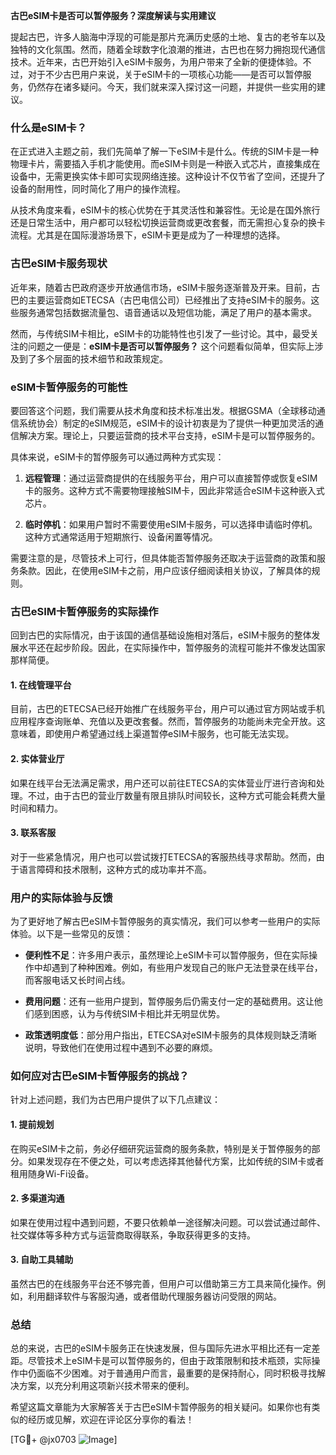 **古巴eSIM卡是否可以暂停服务？深度解读与实用建议**

提起古巴，许多人脑海中浮现的可能是那片充满历史感的土地、复古的老爷车以及独特的文化氛围。然而，随着全球数字化浪潮的推进，古巴也在努力拥抱现代通信技术。近年来，古巴开始引入eSIM卡服务，为用户带来了全新的便捷体验。不过，对于不少古巴用户来说，关于eSIM卡的一项核心功能——是否可以暂停服务，仍然存在诸多疑问。今天，我们就来深入探讨这一问题，并提供一些实用的建议。

### 什么是eSIM卡？

在正式进入主题之前，我们先简单了解一下eSIM卡是什么。传统的SIM卡是一种物理卡片，需要插入手机才能使用。而eSIM卡则是一种嵌入式芯片，直接集成在设备中，无需更换实体卡即可实现网络连接。这种设计不仅节省了空间，还提升了设备的耐用性，同时简化了用户的操作流程。

从技术角度来看，eSIM卡的核心优势在于其灵活性和兼容性。无论是在国外旅行还是日常生活中，用户都可以轻松切换运营商或更改套餐，而无需担心复杂的换卡流程。尤其是在国际漫游场景下，eSIM卡更是成为了一种理想的选择。

### 古巴eSIM卡服务现状

近年来，随着古巴政府逐步开放通信市场，eSIM卡服务逐渐普及开来。目前，古巴的主要运营商如ETECSA（古巴电信公司）已经推出了支持eSIM卡的服务。这些服务通常包括数据流量包、语音通话以及短信功能，满足了用户的基本需求。

然而，与传统SIM卡相比，eSIM卡的功能特性也引发了一些讨论。其中，最受关注的问题之一便是：**eSIM卡是否可以暂停服务？** 这个问题看似简单，但实际上涉及到了多个层面的技术细节和政策规定。

### eSIM卡暂停服务的可能性

要回答这个问题，我们需要从技术角度和技术标准出发。根据GSMA（全球移动通信系统协会）制定的eSIM规范，eSIM卡的设计初衷是为了提供一种更加灵活的通信解决方案。理论上，只要运营商的技术平台支持，eSIM卡是可以暂停服务的。

具体来说，eSIM卡的暂停服务可以通过两种方式实现：

1. **远程管理**：通过运营商提供的在线服务平台，用户可以直接暂停或恢复eSIM卡的服务。这种方式不需要物理接触SIM卡，因此非常适合eSIM卡这种嵌入式芯片。
   
2. **临时停机**：如果用户暂时不需要使用eSIM卡服务，可以选择申请临时停机。这种方式通常适用于短期旅行、设备闲置等情况。

需要注意的是，尽管技术上可行，但具体能否暂停服务还取决于运营商的政策和服务条款。因此，在使用eSIM卡之前，用户应该仔细阅读相关协议，了解具体的规则。

### 古巴eSIM卡暂停服务的实际操作

回到古巴的实际情况，由于该国的通信基础设施相对落后，eSIM卡服务的整体发展水平还在起步阶段。因此，在实际操作中，暂停服务的流程可能并不像发达国家那样简便。

#### 1. 在线管理平台
目前，古巴的ETECSA已经开始推广在线服务平台，用户可以通过官方网站或手机应用程序查询账单、充值以及更改套餐。然而，暂停服务的功能尚未完全开放。这意味着，即使用户希望通过线上渠道暂停eSIM卡服务，也可能无法实现。

#### 2. 实体营业厅
如果在线平台无法满足需求，用户还可以前往ETECSA的实体营业厅进行咨询和处理。不过，由于古巴的营业厅数量有限且排队时间较长，这种方式可能会耗费大量时间和精力。

#### 3. 联系客服
对于一些紧急情况，用户也可以尝试拨打ETECSA的客服热线寻求帮助。然而，由于语言障碍和技术限制，这种方式的成功率并不高。

### 用户的实际体验与反馈

为了更好地了解古巴eSIM卡暂停服务的真实情况，我们可以参考一些用户的实际体验。以下是一些常见的反馈：

- **便利性不足**：许多用户表示，虽然理论上eSIM卡可以暂停服务，但在实际操作中却遇到了种种困难。例如，有些用户发现自己的账户无法登录在线平台，而客服电话又长时间占线。
  
- **费用问题**：还有一些用户提到，暂停服务后仍需支付一定的基础费用。这让他们感到困惑，认为与传统SIM卡相比并无明显优势。

- **政策透明度低**：部分用户指出，ETECSA对eSIM卡服务的具体规则缺乏清晰说明，导致他们在使用过程中遇到不必要的麻烦。

### 如何应对古巴eSIM卡暂停服务的挑战？

针对上述问题，我们为古巴用户提供了以下几点建议：

#### 1. 提前规划
在购买eSIM卡之前，务必仔细研究运营商的服务条款，特别是关于暂停服务的部分。如果发现存在不便之处，可以考虑选择其他替代方案，比如传统的SIM卡或者租用随身Wi-Fi设备。

#### 2. 多渠道沟通
如果在使用过程中遇到问题，不要只依赖单一途径解决问题。可以尝试通过邮件、社交媒体等多种方式与运营商取得联系，争取获得更多的支持。

#### 3. 自助工具辅助
虽然古巴的在线服务平台还不够完善，但用户可以借助第三方工具来简化操作。例如，利用翻译软件与客服沟通，或者借助代理服务器访问受限的网站。

### 总结

总的来说，古巴的eSIM卡服务正在快速发展，但与国际先进水平相比还有一定差距。尽管技术上eSIM卡是可以暂停服务的，但由于政策限制和技术瓶颈，实际操作中仍面临不少困难。对于普通用户而言，最重要的是保持耐心，同时积极寻找解决方案，以充分利用这项新兴技术带来的便利。

希望这篇文章能为大家解答关于古巴eSIM卡暂停服务的相关疑问。如果你也有类似的经历或见解，欢迎在评论区分享你的看法！

[TG💪+ @jx0703 ![Image](https://github.com/user-attachments/assets/dbca1d08-cadb-493c-b0ec-ad6f7a83f270)]